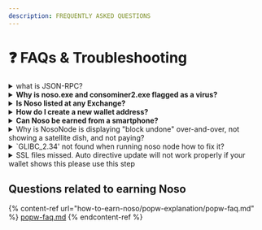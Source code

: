 ```yaml
---
description: FREQUENTLY ASKED QUESTIONS
---
```


# ❓ FAQs & Troubleshooting

<details>

<summary>what is JSON-RPC?</summary>

A Noso Remote Procedure Call (RPC) node is a type server that allows users to read data on the Noso blockchain and manipulate it for various purposes. Full details [here](https://docs.nosocoin.com/noso-developers-portal/rpc-connection/running-a-noso-rpc-node-for-development) (for exchanges)

</details>

<details>

<summary><strong>Why is noso.exe and consominer2.exe flagged as a virus?</strong></summary>

In the last decade or so, the anti-virus software began using a method called heuristics to better detect viruses that had code to evade detection. While that helped with a better detection, it also came with the undesirable side effect of false positives. This happens more often with non-signed software that has code to access the Internet. Since both, the wallet and the earning app do access the Internet, they trigger a false positive. They do not have a virus, they just tickle the anti-virus software the wrong way.

</details>

<details>

<summary><strong>Is Noso listed at any Exchange?</strong></summary>

Not right now, since the project is a open-source project, feel free to get in contact with exchanges to get Noso listed there. The future implementation of NoBiEx and liquidity pool will provide the ability to exchange Noso into other crypto currencies.

</details>

<details>

<summary><strong>How do I create a new wallet address?</strong></summary>

This can be done from inside any of the Noso Wallets. From within Nosolite, right click under <mark style="color:red;">**“Address”**</mark>, select <mark style="color:red;">**“New.”**</mark> From within Noso Mobile or Noso Web Wallets, select the <mark style="color:red;">**“New”**</mark> button on the top left under the Noso logo. For Noso Wallet, select the <mark style="color:red;">**“+”**</mark> button to the right of the <mark style="color:red;">**“Address”**</mark> header. <mark style="color:green;">**Remember to backup your wallet every time you create a new wallet address**</mark>**.**

</details>

<details>

<summary><strong>Can Noso be earned from a smartphone?</strong></summary>

Yes. Please refer to the [docs](https://docs.nosocoin.com/noso-documentation/how-to-earn-noso/earn-noso-using-a-mobile-device) on how to earn Noso with a smartphone. Remember to use the latest PoPW compatible app for your hardware.

</details>

<details>

<summary>Why is NosoNode is displaying "block undone" over-and-over, not showing a satellite dish, and not paying?</summary>

For various reasons, NosoNode can get into a stuck state. Use the command **"reqsum"** to restore the node to a functional state.

</details>

<details>

<summary>`GLIBC_2.34' not found  when running noso node how to fix it?</summary>

<mark style="color:red;">**latest Github releases will not work on Ubuntu 20,Ubuntu 18 and under ,you need Ubuntu 22.**</mark>

</details>

<details>

<summary>SSL files missed. Auto directive update will not work properly if your wallet shows this please use this step</summary>

Upload these ssl files to your noso directory to fix( the .dll files  [https://github.com/Noso-Project/NosoNode/tree/main/ssl](https://github.com/Noso-Project/NosoNode/tree/main/ssl)

</details>

## Questions related to earning Noso

{% content-ref url="how-to-earn-noso/popw-explanation/popw-faq.md" %}
[popw-faq.md](how-to-earn-noso/popw-explanation/popw-faq.md)
{% endcontent-ref %}
